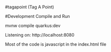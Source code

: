 #tagapoint (Tag A Point)

#Development Compile and Run

mvnw compile quarkus:dev

Listening on: http://localhost:8080

Most of the code is javascript in the index.html file